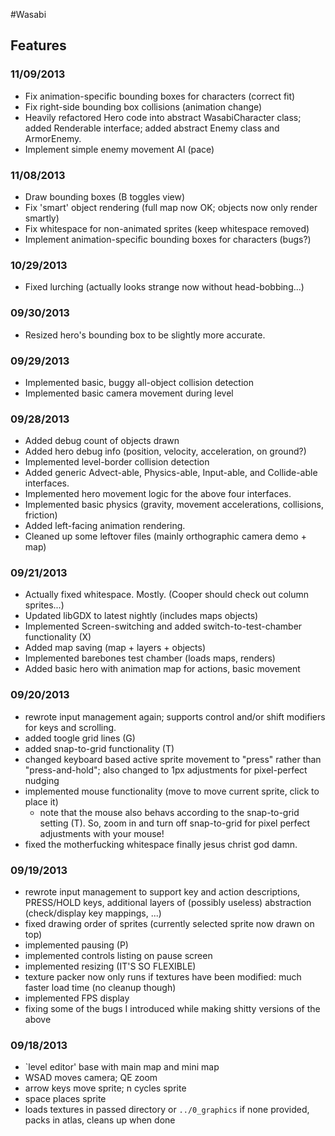 #Wasabi

## Features

### 11/09/2013
* Fix animation-specific bounding boxes for characters (correct fit)
* Fix right-side bounding box collisions (animation change)
* Heavily refactored Hero code into abstract WasabiCharacter class; added Renderable interface; added abstract Enemy class and ArmorEnemy.
* Implement simple enemy movement AI (pace)

### 11/08/2013
* Draw bounding boxes (B toggles view)
* Fix 'smart' object rendering (full map now OK; objects now only render smartly)
* Fix whitespace for non-animated sprites (keep whitespace removed)
* Implement animation-specific bounding boxes for characters (bugs?)

### 10/29/2013
 * Fixed lurching (actually looks strange now without head-bobbing...)

### 09/30/2013
 * Resized hero's bounding box to be slightly more accurate.

### 09/29/2013
 * Implemented basic, buggy all-object collision detection
 * Implemented basic camera movement during level

### 09/28/2013
 * Added debug count of objects drawn
 * Added hero debug info (position, velocity, acceleration, on ground?)
 * Implemented level-border collision detection
 * Added generic Advect-able, Physics-able, Input-able, and Collide-able interfaces.
 * Implemented hero movement logic for the above four interfaces.
 * Implemented basic physics (gravity, movement accelerations, collisions, friction)
 * Added left-facing animation rendering.
 * Cleaned up some leftover files (mainly orthographic camera demo + map)

### 09/21/2013
 * Actually fixed whitespace. Mostly. (Cooper should check out column sprites...)
 * Updated libGDX to latest nightly (includes maps objects)
 * Implemented Screen-switching and added switch-to-test-chamber functionality (X)
 * Added map saving (map + layers + objects)
 * Implemented barebones test chamber (loads maps, renders)
 * Added basic hero with animation map for actions, basic movement

### 09/20/2013
 * rewrote input management again; supports control and/or shift modifiers for keys and scrolling.
 * added toogle grid lines (G)
 * added snap-to-grid functionality (T)
 * changed keyboard based active sprite movement to "press" rather than "press-and-hold"; also changed to 1px adjustments for pixel-perfect nudging
 * implemented mouse functionality (move to move current sprite, click to place it)
	 * note that the mouse also behavs according to the snap-to-grid setting (T). So, zoom in and turn off snap-to-grid for pixel perfect adjustments with your mouse!
 * fixed the motherfucking whitespace finally jesus christ god damn.

### 09/19/2013
 * rewrote input management to support key and action descriptions, PRESS/HOLD keys, additional layers of (possibly useless) abstraction (check/display key mappings, ...)
 * fixed drawing order of sprites (currently selected sprite now drawn on top)
 * implemented pausing (P)
 * implemented controls listing on pause screen
 * implemented resizing (IT'S SO FLEXIBLE)
 * texture packer now only runs if textures have been modified: much faster load time (no cleanup though)
 * implemented FPS display
 * fixing some of the bugs I introduced while making shitty versions of the above


### 09/18/2013
 * `level editor' base with main map and mini map
 * WSAD moves camera; QE zoom
 * arrow keys move sprite; n cycles sprite
 * space places sprite
 * loads textures in passed directory or `../0_graphics` if none provided, packs in atlas, cleans up when done
